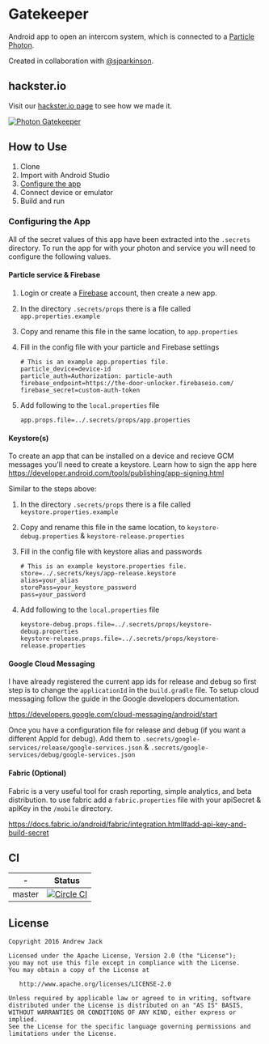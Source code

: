 # Gatekeeper

Android app to open an intercom system, which is connected to a [Particle](https://www.particle.io/) [Photon](https://docs.particle.io/datasheets/photon-datasheet/).

Created in collaboration with [@sjparkinson](https://github.com/sjparkinson).

## hackster.io

Visit our [hackster.io page](https://www.hackster.io/main-thread-technology/photon-powered-communal-door-b5d1d2) to see how we made it.

[![Photon Gatekeeper](https://hackster.imgix.net/uploads/cover_image/file/117370/IMG_4272.JPG?w=900&h=675&fit=min)](https://www.hackster.io/main-thread-technology/photon-powered-communal-door-b5d1d2)

## How to Use

1. Clone
2. Import with Android Studio
3. [Configure the app](#configuring-the-app)
3. Connect device or emulator
4. Build and run

### Configuring the App

All of the secret values of this app have been extracted into the `.secrets` directory. 
To run the app for with your photon and service you will need to configure the following values.

#### Particle service & Firebase

1. Login or create a [Firebase](https://www.firebase.com) account, then create a new app. 
2. In the directory `.secrets/props` there is a file called `app.properties.example`
3. Copy and rename this file in the same location, to `app.properties`
4. Fill in the config file with your particle and Firebase settings
    
    ```
    # This is an example app.properties file.
    particle_device=device-id
    particle_auth=Authorization: particle-auth
    firebase_endpoint=https://the-door-unlocker.firebaseio.com/
    firebase_secret=custom-auth-token
    ```
5. Add following to the `local.properties` file
    ```
    app.props.file=../.secrets/props/app.properties
    ```

#### Keystore(s)
To create an app that can be installed on a device and recieve GCM messages you'll need to create a keystore.
Learn how to sign the app here https://developer.android.com/tools/publishing/app-signing.html

Similar to the steps above:

1. In the directory `.secrets/props` there is a file called `keystore.properties.example`
2. Copy and rename this file in the same location, to `keystore-debug.properties` & `keystore-release.properties`
3. Fill in the config file with keystore alias and passwords
    
    ```
    # This is an example keystore.properties file.
    store=../.secrets/keys/app-release.keystore
    alias=your_alias
    storePass=your_keystore_password
    pass=your_password
    ```
4. Add following to the `local.properties` file
    ```
    keystore-debug.props.file=../.secrets/props/keystore-debug.properties
    keystore-release.props.file=../.secrets/props/keystore-release.properties
    ```

#### Google Cloud Messaging

I have already registered the current app ids for release and debug so first step is to change the `applicationId` in the `build.gradle` file.
To setup cloud messaging follow the guide in the Google developers documentation.

https://developers.google.com/cloud-messaging/android/start

Once you have a configuration file for release and debug (if you want a different AppId for debug).
Add them to `.secrets/google-services/release/google-services.json` & `.secrets/google-services/debug/google-services.json`

#### Fabric (Optional)

Fabric is a very useful tool for crash reporting, simple analytics, and beta distribution.
to use fabric add a `fabric.properties` file with your apiSecret & apiKey in the `/mobile` directory.

https://docs.fabric.io/android/fabric/integration.html#add-api-key-and-build-secret

## CI
| - | Status |
| ------------- | ------------- |
| master  | [![Circle CI](https://circleci.com/gh/AndrewJack/gatekeeper/tree/master.svg?style=svg)](https://circleci.com/gh/AndrewJack/gatekeeper/tree/master) |

License
-------

    Copyright 2016 Andrew Jack

    Licensed under the Apache License, Version 2.0 (the "License");
    you may not use this file except in compliance with the License.
    You may obtain a copy of the License at

       http://www.apache.org/licenses/LICENSE-2.0

    Unless required by applicable law or agreed to in writing, software
    distributed under the License is distributed on an "AS IS" BASIS,
    WITHOUT WARRANTIES OR CONDITIONS OF ANY KIND, either express or implied.
    See the License for the specific language governing permissions and
    limitations under the License.
